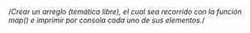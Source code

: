 /*Crear un arreglo (temática libre), el cual sea recorrido con la función map() e imprimir por consola cada uno de sus elementos.*/

